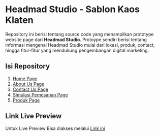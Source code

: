 # Headmad Studio - Sablon Kaos Klaten

Repository ini berisi tentang source code yang menampilkan prototype website page dari **Headmad Studio**. Protoype sendiri berisi tentang informasi mengenai Headmad Studio mulai dari lokasi, produk, contact, hingga fitur-fitur yang mendukung pengembangan digital marketing.

## Isi Repository

1. [Home Page](index.html)
2. [About Us Page](about.html)
3. [Contact Us Page](contact.html)
4. [Simulasi Pemesanan Page](simulasi.html)
5. [Produk Page](produk.html)

## Link Live Preview

Untuk Live Preview Bisa diakses melalui [Link ini](https://nouruz219.github.io/Headmad-Studio/) 